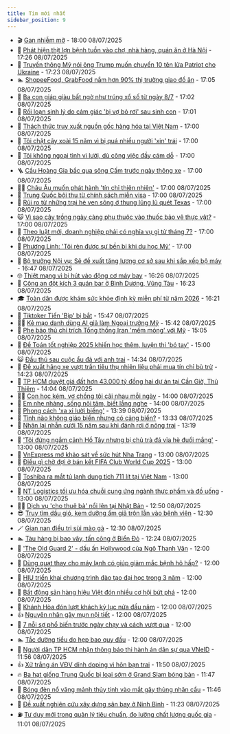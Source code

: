 ```yaml
---
title: Tim mới nhất
sidebar_position: 9
---
```


<!-- vnexpress-tin-moi-nhat:START -->
- 🎬 [Gan nhiễm mỡ](https://vnexpress.net/suc-khoe/cam-nang/gan-nhiem-mo-350) - 18:00 08/07/2025
- 🐎 [Phát hiện thịt lợn bệnh tuồn vào chợ, nhà hàng, quán ăn ở Hà Nội](https://vnexpress.net/phat-hien-thit-lon-benh-tuon-vao-cho-nha-hang-quan-an-o-ha-noi-4911809.html) - 17:26 08/07/2025
- 🦍 [Truyền thông Mỹ nói ông Trump muốn chuyển 10 tên lửa Patriot cho Ukraine](https://vnexpress.net/truyen-thong-my-noi-ong-trump-muon-chuyen-10-ten-lua-patriot-cho-ukraine-4911787.html) - 17:23 08/07/2025
- 🏊 [ShopeeFood, GrabFood nắm hơn 90% thị trường giao đồ ăn](https://vnexpress.net/shopeefood-grabfood-nam-hon-90-thi-truong-giao-do-an-4911752.html) - 17:05 08/07/2025
- 🎊 [Ba con giáp giàu bất ngờ như trúng xổ số từ ngày 8/7](https://vnexpress.net/van-may-12-con-giap-con-giap-may-man-ba-con-giap-giau-bat-ngo-nhu-trung-xo-so-tu-ngay-8-7-4911617.html) - 17:02 08/07/2025
- 🎃 [Rối loạn sinh lý do cảm giác &#39;bị vợ bỏ rơi&#39; sau sinh con](https://vnexpress.net/roi-loan-sinh-ly-do-cam-giac-bi-vo-bo-roi-sau-sinh-con-4911293.html) - 17:01 08/07/2025
- 🧰 [Thách thức truy xuất nguồn gốc hàng hóa tại Việt Nam](https://vnexpress.net/thach-thuc-truy-xuat-nguon-goc-hang-hoa-tai-viet-nam-4911759.html) - 17:00 08/07/2025
- 🔭 [Tôi chặt cây xoài 15 năm vì bị quá nhiều người &#39;xin&#39; trái](https://vnexpress.net/hoi-cua-4-tan-vai-thieu-nuoc-duong-va-chuyen-cay-xoai-nha-toi-xoai-co-vitamin-gi-4911674.html) - 17:00 08/07/2025
- 🫶 [Tôi không ngoại tình vì lười, dù công việc đầy cám dỗ](https://vnexpress.net/nghi-ngo-ngoai-tinh-toi-khong-ngoai-tinh-vi-luoi-du-cong-viec-day-cam-do-4911645.html) - 17:00 08/07/2025
- 🪜 [Cầu Hoàng Gia bắc qua sông Cấm trước ngày thông xe](https://vnexpress.net/cau-hoang-gia-bac-qua-song-cam-truoc-ngay-thong-xe-4911632.html) - 17:00 08/07/2025
- 👨‍🏫 [Châu Âu muốn phát hành &#39;tín chỉ thiên nhiên&#39;](https://vnexpress.net/chau-au-muon-phat-hanh-tin-chi-thien-nhien-4911613.html) - 17:00 08/07/2025
- 🎊 [Trung Quốc bội thu từ chính sách miễn visa](https://vnexpress.net/trung-quoc-boi-thu-tu-chinh-sach-mien-visa-4911392.html) - 17:00 08/07/2025
- 🎊 [Rủi ro từ những trại hè ven sông ở thung lũng lũ quét Texas](https://vnexpress.net/rui-ro-tu-nhung-trai-he-ven-song-o-thung-lung-lu-quet-texas-4911374.html) - 17:00 08/07/2025
- 😺 [Vì sao cây trồng ngày càng phụ thuộc vào thuốc bảo vệ thực vật?](https://vnexpress.net/vi-sao-cay-trong-ngay-cang-phu-thuoc-vao-thuoc-bao-ve-thuc-vat-4910774.html) - 17:00 08/07/2025
- 🐘 [Theo luật mới, doanh nghiệp phải có nghĩa vụ gì từ tháng 7?](https://vnexpress.net/doanh-nghiep-phai-co-nghia-vu-gi-tu-1-7-2025-4909904.html) - 17:00 08/07/2025
- 🌁 [Phương Linh: &#39;Tôi rèn được sự bền bỉ khi du học Mỹ&#39;](https://vnexpress.net/phuong-linh-toi-ren-duoc-su-ben-bi-khi-du-hoc-my-4908069.html) - 17:00 08/07/2025
- 🐲 [Bộ trưởng Nội vụ: Sẽ đề xuất tăng lương cơ sở sau khi sắp xếp bộ máy](https://vnexpress.net/bo-truong-noi-vu-se-de-xuat-tang-luong-co-so-sau-khi-sap-xep-bo-may-4911808.html) - 16:47 08/07/2025
- 🤓 [Thiệt mạng vì bị hút vào động cơ máy bay](https://vnexpress.net/thiet-mang-vi-bi-hut-vao-dong-co-may-bay-4911797.html) - 16:26 08/07/2025
- 💪 [Công an đột kích 3 quán bar ở Bình Dương, Vũng Tàu](https://vnexpress.net/cong-an-dot-kich-3-quan-bar-o-binh-duong-vung-tau-4911802.html) - 16:23 08/07/2025
- 🎓 [Toàn dân được khám sức khỏe định kỳ miễn phí từ năm 2026](https://vnexpress.net/toan-dan-duoc-kham-suc-khoe-dinh-ky-mien-phi-tu-nam-2026-4911801.html) - 16:21 08/07/2025
- 🫣 [Tiktoker Tiến &#39;Bịp&#39; bị bắt](https://vnexpress.net/tiktoker-tien-bip-bi-bat-4911798.html) - 15:47 08/07/2025
- 🧑‍💻 [Kẻ mạo danh dùng AI giả làm Ngoại trưởng Mỹ](https://vnexpress.net/ke-mao-danh-dung-ai-gia-lam-ngoai-truong-my-4911775.html) - 15:42 08/07/2025
- 🐲 [Phe bảo thủ chỉ trích Tổng thống Iran &#39;mềm mỏng&#39; với Mỹ](https://vnexpress.net/phe-bao-thu-chi-trich-tong-thong-iran-mem-mong-voi-my-4911699.html) - 15:05 08/07/2025
- 🌝 [Đề Toán tốt nghiệp 2025 khiến học thêm, luyện thi &#39;bó tay&#39;](https://vnexpress.net/tra-cuu-diem-thi-toan-thpt-2025-diem-san-dai-hoc-4911539.html) - 15:00 08/07/2025
- 😺 [Đầu thú sau cuộc ẩu đả với anh trai](https://vnexpress.net/dau-thu-sau-cuoc-au-da-voi-anh-trai-4911786.html) - 14:34 08/07/2025
- 🐎 [Đề xuất hãng xe vượt trần tiêu thụ nhiên liệu phải mua tín chỉ bù trừ](https://vnexpress.net/de-xuat-hang-xe-vuot-tran-tieu-thu-nhien-lieu-phai-mua-tin-chi-bu-tru-4911615.html) - 14:23 08/07/2025
- 🎡 [TP HCM duyệt giá đất hơn 43.000 tỷ đồng hai dự án tại Cần Giờ, Thủ Thiêm](https://vnexpress.net/tp-hcm-duyet-gia-dat-hon-43-000-ty-dong-hai-du-an-tai-can-gio-thu-thiem-4911770.html) - 14:04 08/07/2025
- 👨‍🏫 [Con học kém, vợ chồng tôi cãi nhau mỗi ngày](https://vnexpress.net/day-con-khong-don-roi-con-hoc-kem-vo-chong-toi-cai-nhau-moi-ngay-4911644.html) - 14:00 08/07/2025
- 🦆 [Em nhẹ nhàng, sống nội tâm, biết lắng nghe](https://vnexpress.net/em-nhe-nhang-song-noi-tam-biet-lang-nghe-4911424.html) - 14:00 08/07/2025
- 🚦 [Phong cách &#39;xa xỉ lười biếng&#39;](https://vnexpress.net/phong-cach-xa-xi-luoi-bieng-4911518.html) - 13:39 08/07/2025
- 💫 [Tỉnh nào không giáp biển nhưng có cảng biển?](https://vnexpress.net/tinh-nao-khong-giap-bien-nhung-co-cang-bien-4911711.html) - 13:33 08/07/2025
- 🎉 [Nhận lại nhẫn cưới 15 năm sau khi đánh rơi ở nông trại](https://vnexpress.net/nhan-lai-nhan-cuoi-15-nam-sau-khi-danh-roi-o-nong-trai-4911664.html) - 13:19 08/07/2025
- 🌋 [&#39;Tôi đứng ngắm cảnh Hồ Tây nhưng bị chủ trà đá vỉa hè đuổi mắng&#39;](https://vnexpress.net/via-he-bi-lan-chiem-dung-ngam-canh-ho-tay-nhung-bi-chu-quan-tra-da-via-he-duoi-mang-4911667.html) - 13:00 08/07/2025
- 🤖 [VnExpress mở khảo sát về sức hút Nha Trang](https://vnexpress.net/vnexpress-mo-khao-sat-ve-suc-hut-nha-trang-4911765.html) - 13:00 08/07/2025
- 🦏 [Điều gì chờ đợi ở bán kết FIFA Club World Cup 2025](https://vnexpress.net/dieu-gi-cho-doi-o-ban-ket-fifa-club-world-cup-2025-4911762.html) - 13:00 08/07/2025
- 🦩 [Toshiba ra mắt tủ lạnh dung tích 711 lít tại Việt Nam](https://vnexpress.net/toshiba-ra-mat-tu-lanh-dung-tich-711-lit-tai-viet-nam-4911761.html) - 13:00 08/07/2025
- 👺 [NT Logistics tối ưu hóa chuỗi cung ứng ngành thực phẩm và đồ uống](https://vnexpress.net/nt-logistics-toi-uu-hoa-chuoi-cung-ung-nganh-thuc-pham-va-do-uong-4909445.html) - 13:00 08/07/2025
- 🧑‍🏫 [Dịch vụ &#39;cho thuê bà&#39; nổi lên tại Nhật Bản](https://vnexpress.net/dich-vu-cho-thue-ba-noi-len-tai-nhat-ban-4911764.html) - 12:50 08/07/2025
- 😎 [Truy tìm dầu gió, kem dưỡng ẩm giả trộn lẫn vào bệnh viện](https://vnexpress.net/truy-tim-dau-gio-kem-duong-am-gia-tron-lan-vao-benh-vien-4911763.html) - 12:30 08/07/2025
- 🪄 [Gian nan điều trị sùi mào gà](https://vnexpress.net/gian-nan-dieu-tri-sui-mao-ga-4911766.html) - 12:30 08/07/2025
- 🏊 [Tàu hàng bị bao vây, tấn công ở Biển Đỏ](https://vnexpress.net/tau-hang-bi-bao-vay-tan-cong-o-bien-do-4911736.html) - 12:24 08/07/2025
- 💃 [&#39;The Old Guard 2&#39; - dấu ấn Hollywood của Ngô Thanh Vân](https://vnexpress.net/giai-tri/phim/thu-vien-phim/the-old-guard-2-820) - 12:00 08/07/2025
- 🦆 [Dùng quạt thay cho máy lạnh có giúp giảm mắc bệnh hô hấp?](https://vnexpress.net/dung-quat-thay-cho-may-lanh-co-giup-giam-mac-benh-ho-hap-4911756.html) - 12:00 08/07/2025
- 🎊 [HIU triển khai chương trình đào tạo đại học trong 3 năm](https://vnexpress.net/hiu-trien-khai-chuong-trinh-dao-tao-dai-hoc-trong-3-nam-4911755.html) - 12:00 08/07/2025
- 👺 [Bất động sản hàng hiệu Việt đón nhiều cơ hội bứt phá](https://vnexpress.net/bat-dong-san-hang-hieu-viet-don-nhieu-co-hoi-but-pha-4911709.html) - 12:00 08/07/2025
- 🎡 [Khánh Hòa đón lượt khách kỷ lục nửa đầu năm](https://vnexpress.net/khanh-hoa-don-luot-khach-ky-luc-nua-dau-nam-4911686.html) - 12:00 08/07/2025
- 👍 [Nguyên nhân gây mụn nội tiết](https://vnexpress.net/nguyen-nhan-gay-mun-noi-tiet-4911654.html) - 12:00 08/07/2025
- 🐎 [7 nỗi sợ phổ biến trước ngày chạy và cách vượt qua](https://vnexpress.net/7-noi-so-pho-bien-truoc-ngay-chay-va-cach-vuot-qua-4911642.html) - 12:00 08/07/2025
- 🏊 [Tắc đường tiểu do hẹp bao quy đầu](https://vnexpress.net/tac-duong-tieu-do-hep-bao-quy-dau-4911241.html) - 12:00 08/07/2025
- 🦩 [Người dân TP HCM nhận thông báo thi hành án dân sự qua VNeID](https://vnexpress.net/nguoi-dan-tp-hcm-nhan-thong-bao-thi-hanh-an-dan-su-qua-vneid-4911587.html) - 11:56 08/07/2025
- 👍 [Xử trắng án VĐV dính doping vì hôn bạn trai](https://vnexpress.net/xu-trang-an-vdv-dinh-doping-vi-hon-ban-trai-4911703.html) - 11:50 08/07/2025
- 🔥 [Ba hạt giống Trung Quốc bị loại sớm ở Grand Slam bóng bàn](https://vnexpress.net/ba-hat-giong-trung-quoc-bi-loai-som-o-grand-slam-bong-ban-4911739.html) - 11:47 08/07/2025
- 💄 [Bóng đèn nổ văng mảnh thủy tinh vào mắt gây thủng nhãn cầu](https://vnexpress.net/bong-den-no-vang-manh-thuy-tinh-vao-mat-gay-thung-nhan-cau-4911679.html) - 11:46 08/07/2025
- 🤡 [Đề xuất nghiên cứu xây dựng sân bay ở Ninh Bình](https://vnexpress.net/de-xuat-nghien-cuu-xay-dung-san-bay-o-ninh-binh-4911729.html) - 11:23 08/07/2025
- ⛽️ [Tư duy mới trong quản lý tiêu chuẩn, đo lường chất lượng quốc gia](https://vnexpress.net/tu-duy-moi-trong-quan-ly-tieu-chuan-do-luong-chat-luong-quoc-gia-4911737.html) - 11:01 08/07/2025<!-- vnexpress-tin-moi-nhat:END -->
